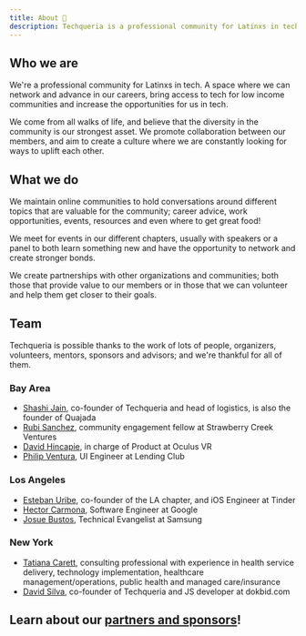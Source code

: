 ```yaml
---
title: About 🌮️
description: Techqueria is a professional community for Latinxs in tech.
---
```


## Who we are

We're a professional community for Latinxs in tech. A space where we can network and advance in our careers, bring access to tech for low income communities and increase the opportunities for us in tech.

We come from all walks of life, and believe that the diversity in the community is our strongest asset. We promote collaboration between our members, and aim to create a culture where we are constantly looking for ways to uplift each other.

## What we do

We maintain online communities to hold conversations around different topics that are valuable for the community; career advice, work opportunities, events, resources and even where to get great food!

We meet for events in our different chapters, usually with speakers or a panel to both learn something new and have the opportunity to network and create stronger bonds.

We create partnerships with other organizations and communities; both those that provide value to our members or in those that we can volunteer and help them get closer to their goals.

## Team

Techqueria is possible thanks to the work of lots of people, organizers, volunteers, mentors, sponsors and advisors; and we're thankful for all of them.

### Bay Area

* [Shashi Jain](https://www.linkedin.com/in/quahada), co-founder of Techqueria and head of logistics, is also the founder of Quajada
* [Rubi Sanchez](https://www.linkedin.com/in/rubisanchez/), community engagement fellow at Strawberry Creek Ventures
* [David Hincapie](https://www.linkedin.com/in/david-hincapie-651a412a/), in charge of Product at Oculus VR
* [Philip Ventura](https://www.linkedin.com/in/fvntr/), UI Engineer at Lending Club

### Los Angeles

* [Esteban Uribe](https://www.twitter.com/estebanuribe), co-founder of the LA chapter, and iOS Engineer at Tinder
* [Hector Carmona](https://www.linkedin.com/in/hectoroddincarmona/), Software Engineer at Google
* [Josue Bustos](https://www.linkedin.com/in/josuebustos), Technical Evangelist at Samsung

### New York

* [Tatiana Carett](https://www.linkedin.com/in/tatianacarett/), consulting professional with experience in health service delivery, technology implementation, healthcare management/operations, public health and managed care/insurance
* [David Silva](https://linkedin.com/in/dvidsilva), co-founder of Techqueria and JS developer at dokbid.com

## Learn about our [partners and sponsors](/sponsors/)!
